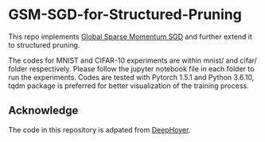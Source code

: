# GSM-SGD-for-Structured-Pruning
This repo implements [Global Sparse Momentum SGD](https://arxiv.org/abs/1909.12778) and further extend it to structured pruning.

The codes for MNIST and CIFAR-10 experiments are within mnist/ and cifar/ folder respectively. Please follow the jupyter notebook file in each folder to run the experiments. Codes are tested with Pytorch 1.5.1 and Python 3.6.10, tqdm package is preferred for better visualization of the training process.

## Acknowledge
The code in this repository is adpated from [DeepHoyer](https://github.com/yanghr/DeepHoyer).
